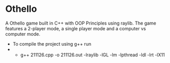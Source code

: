 # Othello
A Othello game built in C++ with OOP Principles using raylib.
The game features a 2-player mode, a single player mode and a computer vs computer mode.
- To compile the project using g++ run
-  - g++ 211126.cpp -o 211126.out -lraylib -lGL -lm -lpthread -ldl -lrt -lX11
